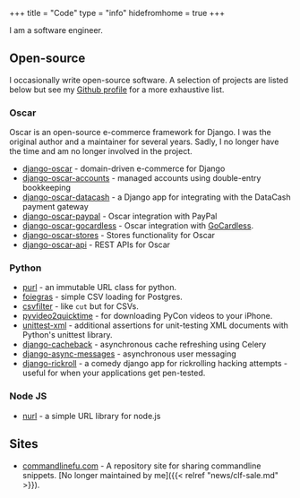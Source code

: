 +++ 
title = "Code"
type = "info"
hidefromhome = true
+++

I am a software engineer.

## Open-source

I occasionally write open-source software. A selection of projects are listed
below but see my [Github profile](https://github.com/codeinthehole) for a more
exhaustive list.

### Oscar

Oscar is an open-source e-commerce framework for Django. I was the original
author and a maintainer for several years. Sadly, I no longer have the time and
am no longer involved in the project.

- [django-oscar](https://github.com/tangentlabs/django-oscar) - domain-driven e-commerce for Django
- [django-oscar-accounts](https://github.com/tangentlabs/django-oscar-accounts) - managed accounts using double-entry bookkeeping
- [django-oscar-datacash](https://github.com/tangentlabs/django-oscar-datacash) - a Django app for integrating with the DataCash payment gateway
- [django-oscar-paypal](https://github.com/tangentlabs/django-oscar-paypal) - Oscar integration with PayPal
- [django-oscar-gocardless](https://github.com/tangentlabs/django-oscar-gocardless) - Oscar integration with [GoCardless](https://gocardless.com/).
- [django-oscar-stores](https://github.com/tangentlabs/django-oscar-stores) - Stores functionality for Oscar
- [django-oscar-api](https://github.com/tangentlabs/django-oscar-api) - REST APIs for Oscar


### Python

- [purl](https://github.com/codeinthehole/purl) - an immutable URL class for python.
- [foiegras](https://github.com/codeinthehole/foiegras) - simple CSV loading for Postgres.
- [csvfilter](https://github.com/codeinthehole/csvfilter) - like `cut` but for CSVs.
- [pyvideo2quicktime](https://github.com/codeinthehole/pyvideo2quicktime) - for downloading PyCon videos to your iPhone.
- [unittest-xml](https://github.com/codeinthehole/unittest-xml) - additional assertions for unit-testing XML documents
  with Python's unittest library.
- [django-cacheback](https://github.com/codeinthehole/django-cacheback) - asynchronous cache refreshing using Celery
- [django-async-messages](https://github.com/codeinthehole/django-async-messages) - asynchronous user messaging
- [django-rickroll](https://github.com/codeinthehole/django-rickroll) - a comedy django app for rickrolling hacking attempts - useful
  for when your applications get pen-tested.

### Node JS

- [nurl](https://github.com/codeinthehole/nurl) - a simple URL library for node.js


## Sites

- [commandlinefu.com](http://www.commandlinefu.com) - A repository site for
  sharing commandline snippets. 
  [No longer maintained by me]({{< relref "news/clf-sale.md" >}}).
